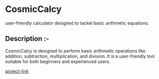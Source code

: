 # CosmicCalcy
user-friendly calculator designed to tackel basic arithmetic equations.

## Description :-

CosmicCalcy is designed to perform basic arithmetic operations like addition, subtraction, multiplication, and division.
It is a user-friendly tool suitable for both beginners and experienced users.

[project-link](https://codingshinzo.github.io/CosmicCalcy/)
